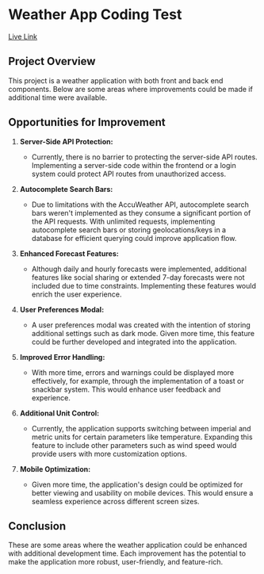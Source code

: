 # Weather App Coding Test

[Live Link](https://weather-frontend-pi.vercel.app/)

## Project Overview

This project is a weather application with both front and back end components. Below are some areas where improvements could be made if additional time were available.

## Opportunities for Improvement

1. **Server-Side API Protection:**
   - Currently, there is no barrier to protecting the server-side API routes. Implementing a server-side code within the frontend or a login system could protect API routes from unauthorized access.

2. **Autocomplete Search Bars:**
   - Due to limitations with the AccuWeather API, autocomplete search bars weren't implemented as they consume a significant portion of the API requests. With unlimited requests, implementing autocomplete search bars or storing geolocations/keys in a database for efficient querying could improve application flow.

3. **Enhanced Forecast Features:**
   - Although daily and hourly forecasts were implemented, additional features like social sharing or extended 7-day forecasts were not included due to time constraints. Implementing these features would enrich the user experience.

4. **User Preferences Modal:**
   - A user preferences modal was created with the intention of storing additional settings such as dark mode. Given more time, this feature could be further developed and integrated into the application.

5. **Improved Error Handling:**
   - With more time, errors and warnings could be displayed more effectively, for example, through the implementation of a toast or snackbar system. This would enhance user feedback and experience.

6. **Additional Unit Control:**
   - Currently, the application supports switching between imperial and metric units for certain parameters like temperature. Expanding this feature to include other parameters such as wind speed would provide users with more customization options.

7. **Mobile Optimization:**
   - Given more time, the application's design could be optimized for better viewing and usability on mobile devices. This would ensure a seamless experience across different screen sizes.

## Conclusion

These are some areas where the weather application could be enhanced with additional development time. Each improvement has the potential to make the application more robust, user-friendly, and feature-rich.
